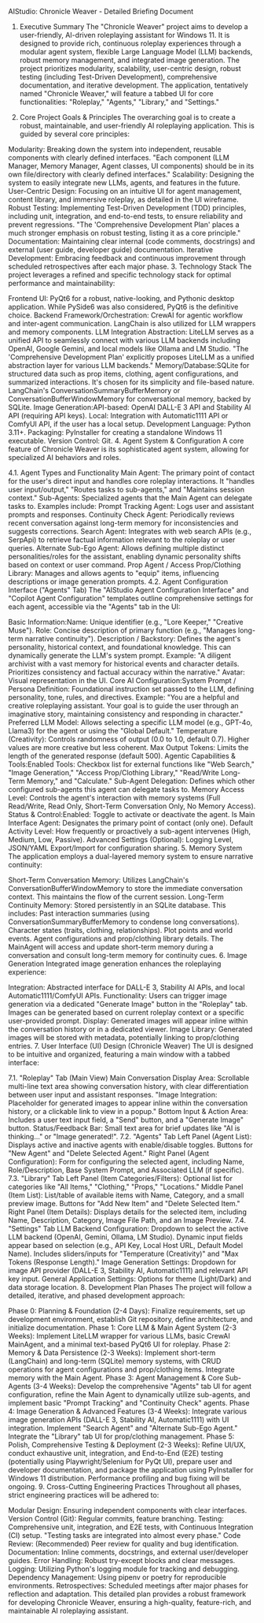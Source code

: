 AIStudio: Chronicle Weaver - Detailed Briefing Document
1. Executive Summary
The "Chronicle Weaver" project aims to develop a user-friendly, AI-driven roleplaying assistant for Windows 11. It is designed to provide rich, continuous roleplay experiences through a modular agent system, flexible Large Language Model (LLM) backends, robust memory management, and integrated image generation. The project prioritizes modularity, scalability, user-centric design, robust testing (including Test-Driven Development), comprehensive documentation, and iterative development. The application, tentatively named "Chronicle Weaver," will feature a tabbed UI for core functionalities: "Roleplay," "Agents," "Library," and "Settings."

2. Core Project Goals & Principles
The overarching goal is to create a robust, maintainable, and user-friendly AI roleplaying application. This is guided by several core principles:

Modularity: Breaking down the system into independent, reusable components with clearly defined interfaces. "Each component (LLM Manager, Memory Manager, Agent classes, UI components) should be in its own file/directory with clearly defined interfaces."
Scalability: Designing the system to easily integrate new LLMs, agents, and features in the future.
User-Centric Design: Focusing on an intuitive UI for agent management, content library, and immersive roleplay, as detailed in the UI wireframe.
Robust Testing: Implementing Test-Driven Development (TDD) principles, including unit, integration, and end-to-end tests, to ensure reliability and prevent regressions. "The 'Comprehensive Development Plan' places a much stronger emphasis on robust testing, listing it as a core principle."
Documentation: Maintaining clear internal (code comments, docstrings) and external (user guide, developer guide) documentation.
Iterative Development: Embracing feedback and continuous improvement through scheduled retrospectives after each major phase.
3. Technology Stack
The project leverages a refined and specific technology stack for optimal performance and maintainability:

Frontend UI: PyQt6 for a robust, native-looking, and Pythonic desktop application. While PySide6 was also considered, PyQt6 is the definitive choice.
Backend Framework/Orchestration: CrewAI for agentic workflow and inter-agent communication. LangChain is also utilized for LLM wrappers and memory components.
LLM Integration Abstraction: LiteLLM serves as a unified API to seamlessly connect with various LLM backends including OpenAI, Google Gemini, and local models like Ollama and LM Studio. "The 'Comprehensive Development Plan' explicitly proposes LiteLLM as a unified abstraction layer for various LLM backends."
Memory/Database:SQLite for structured data such as prop items, clothing, agent configurations, and summarized interactions. It's chosen for its simplicity and file-based nature.
LangChain's ConversationSummaryBufferMemory or ConversationBufferWindowMemory for conversational memory, backed by SQLite.
Image Generation:API-based: OpenAI DALL-E 3 API and Stability AI API (requiring API keys).
Local: Integration with Automatic1111 API or ComfyUI API, if the user has a local setup.
Development Language: Python 3.11+.
Packaging: PyInstaller for creating a standalone Windows 11 executable.
Version Control: Git.
4. Agent System & Configuration
A core feature of Chronicle Weaver is its sophisticated agent system, allowing for specialized AI behaviors and roles.

4.1. Agent Types and Functionality
Main Agent: The primary point of contact for the user's direct input and handles core roleplay interactions. It "handles user input/output," "Routes tasks to sub-agents," and "Maintains session context."
Sub-Agents: Specialized agents that the Main Agent can delegate tasks to. Examples include:
Prompt Tracking Agent: Logs user and assistant prompts and responses.
Continuity Check Agent: Periodically reviews recent conversation against long-term memory for inconsistencies and suggests corrections.
Search Agent: Integrates with web search APIs (e.g., SerpApi) to retrieve factual information relevant to the roleplay or user queries.
Alternate Sub-Ego Agent: Allows defining multiple distinct personalities/roles for the assistant, enabling dynamic personality shifts based on context or user command.
Prop Agent / Access Prop/Clothing Library: Manages and allows agents to "equip" items, influencing descriptions or image generation prompts.
4.2. Agent Configuration Interface ("Agents" Tab)
The "AIStudio Agent Configuration Interface" and "Copilot Agent Configuration" templates outline comprehensive settings for each agent, accessible via the "Agents" tab in the UI:

Basic Information:Name: Unique identifier (e.g., "Lore Keeper," "Creative Muse").
Role: Concise description of primary function (e.g., "Manages long-term narrative continuity").
Description / Backstory: Defines the agent's personality, historical context, and foundational knowledge. This can dynamically generate the LLM's system prompt. Example: "A diligent archivist with a vast memory for historical events and character details. Prioritizes consistency and factual accuracy within the narrative."
Avatar: Visual representation in the UI.
Core AI Configuration:System Prompt / Persona Definition: Foundational instruction set passed to the LLM, defining personality, tone, rules, and directives. Example: "You are a helpful and creative roleplaying assistant. Your goal is to guide the user through an imaginative story, maintaining consistency and responding in character."
Preferred LLM Model: Allows selecting a specific LLM model (e.g., GPT-4o, Llama3) for the agent or using the "Global Default."
Temperature (Creativity): Controls randomness of output (0.0 to 1.0, default 0.7). Higher values are more creative but less coherent.
Max Output Tokens: Limits the length of the generated response (default 500).
Agentic Capabilities & Tools:Enabled Tools: Checkbox list for external functions like "Web Search," "Image Generation," "Access Prop/Clothing Library," "Read/Write Long-Term Memory," and "Calculate."
Sub-Agent Delegation: Defines which other configured sub-agents this agent can delegate tasks to.
Memory Access Level: Controls the agent's interaction with memory systems (Full Read/Write, Read Only, Short-Term Conversation Only, No Memory Access).
Status & Control:Enabled: Toggle to activate or deactivate the agent.
Is Main Interface Agent: Designates the primary point of contact (only one).
Default Activity Level: How frequently or proactively a sub-agent intervenes (High, Medium, Low, Passive).
Advanced Settings (Optional): Logging Level, JSON/YAML Export/Import for configuration sharing.
5. Memory System
The application employs a dual-layered memory system to ensure narrative continuity:

Short-Term Conversation Memory: Utilizes LangChain's ConversationBufferWindowMemory to store the immediate conversation context. This maintains the flow of the current session.
Long-Term Continuity Memory: Stored persistently in an SQLite database. This includes:
Past interaction summaries (using ConversationSummaryBufferMemory to condense long conversations).
Character states (traits, clothing, relationships).
Plot points and world events.
Agent configurations and prop/clothing library details.
The MainAgent will access and update short-term memory during a conversation and consult long-term memory for continuity cues.
6. Image Generation
Integrated image generation enhances the roleplaying experience:

Integration: Abstracted interface for DALL-E 3, Stability AI APIs, and local Automatic1111/ComfyUI APIs.
Functionality: Users can trigger image generation via a dedicated "Generate Image" button in the "Roleplay" tab. Images can be generated based on current roleplay context or a specific user-provided prompt.
Display: Generated images will appear inline within the conversation history or in a dedicated viewer.
Image Library: Generated images will be stored with metadata, potentially linking to prop/clothing entries.
7. User Interface (UI) Design (Chronicle Weaver)
The UI is designed to be intuitive and organized, featuring a main window with a tabbed interface:

7.1. "Roleplay" Tab (Main View)
Main Conversation Display Area: Scrollable multi-line text area showing conversation history, with clear differentiation between user input and assistant responses. "Image Integration: Placeholder for generated images to appear inline within the conversation history, or a clickable link to view in a popup."
Bottom Input & Action Area: Includes a user text input field, a "Send" button, and a "Generate Image" button.
Status/Feedback Bar: Small text area for brief updates like "AI is thinking..." or "Image generated!".
7.2. "Agents" Tab
Left Panel (Agent List): Displays active and inactive agents with enable/disable toggles. Buttons for "New Agent" and "Delete Selected Agent."
Right Panel (Agent Configuration): Form for configuring the selected agent, including Name, Role/Description, Base System Prompt, and Associated LLM (if specific).
7.3. "Library" Tab
Left Panel (Item Categories/Filters): Optional list for categories like "All Items," "Clothing," "Props," "Locations."
Middle Panel (Item List): List/table of available items with Name, Category, and a small preview image. Buttons for "Add New Item" and "Delete Selected Item."
Right Panel (Item Details): Displays details for the selected item, including Name, Description, Category, Image File Path, and an Image Preview.
7.4. "Settings" Tab
LLM Backend Configuration: Dropdown to select the active LLM backend (OpenAI, Gemini, Ollama, LM Studio). Dynamic input fields appear based on selection (e.g., API Key, Local Host URL, Default Model Name). Includes sliders/inputs for "Temperature (Creativity)" and "Max Tokens (Response Length)."
Image Generation Settings: Dropdown for image API provider (DALL-E 3, Stability AI, Automatic1111) and relevant API key input.
General Application Settings: Options for theme (Light/Dark) and data storage location.
8. Development Plan Phases
The project will follow a detailed, iterative, and phased development approach:

Phase 0: Planning & Foundation (2-4 Days): Finalize requirements, set up development environment, establish Git repository, define architecture, and initialize documentation.
Phase 1: Core LLM & Main Agent System (2-3 Weeks): Implement LiteLLM wrapper for various LLMs, basic CrewAI MainAgent, and a minimal text-based PyQt6 UI for roleplay.
Phase 2: Memory & Data Persistence (2-3 Weeks): Implement short-term (LangChain) and long-term (SQLite) memory systems, with CRUD operations for agent configurations and prop/clothing items. Integrate memory with the Main Agent.
Phase 3: Agent Management & Core Sub-Agents (3-4 Weeks): Develop the comprehensive "Agents" tab UI for agent configuration, refine the Main Agent to dynamically utilize sub-agents, and implement basic "Prompt Tracking" and "Continuity Check" agents.
Phase 4: Image Generation & Advanced Features (3-4 Weeks): Integrate various image generation APIs (DALL-E 3, Stability AI, Automatic1111) with UI integration. Implement "Search Agent" and "Alternate Sub-Ego Agent." Integrate the "Library" tab UI for prop/clothing management.
Phase 5: Polish, Comprehensive Testing & Deployment (2-3 Weeks): Refine UI/UX, conduct exhaustive unit, integration, and End-to-End (E2E) testing (potentially using Playwright/Selenium for PyQt UI), prepare user and developer documentation, and package the application using PyInstaller for Windows 11 distribution. Performance profiling and bug fixing will be ongoing.
9. Cross-Cutting Engineering Practices
Throughout all phases, strict engineering practices will be adhered to:

Modular Design: Ensuring independent components with clear interfaces.
Version Control (Git): Regular commits, feature branching.
Testing: Comprehensive unit, integration, and E2E tests, with Continuous Integration (CI) setup. "Testing tasks are integrated into almost every phase."
Code Review: (Recommended) Peer review for quality and bug identification.
Documentation: Inline comments, docstrings, and external user/developer guides.
Error Handling: Robust try-except blocks and clear messages.
Logging: Utilizing Python's logging module for tracking and debugging.
Dependency Management: Using pipenv or poetry for reproducible environments.
Retrospectives: Scheduled meetings after major phases for reflection and adaptation.
This detailed plan provides a robust framework for developing Chronicle Weaver, ensuring a high-quality, feature-rich, and maintainable AI roleplaying assistant.
